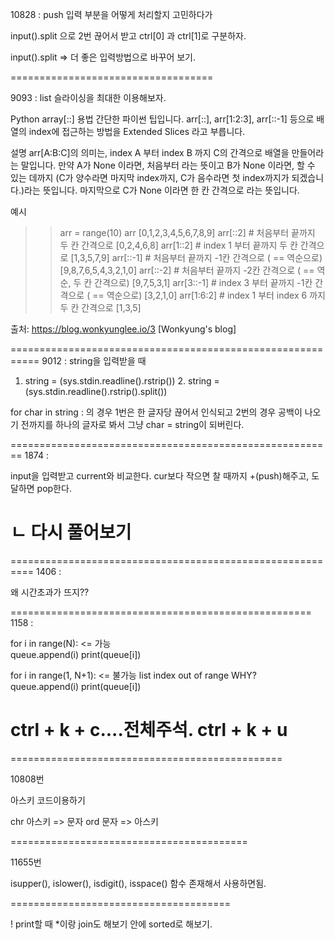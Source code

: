 10828 : push 입력 부분을 어떻게 처리할지 고민하다가

input().split 으로 2번 끊어서 받고 ctrl[0] 과 ctrl[1]로 구분하자.

input().split => 더 좋은 입력방법으로 바꾸어 보기.

===================================

9093 : list 슬라이싱을 최대한 이용해보자.

Python array[::] 용법
간단한 파이썬 팁입니다.
arr[::], arr[1:2:3], arr[::-1] 등으로 배열의 index에 접근하는 방법을 Extended Slices 라고 부릅니다.

설명
arr[A:B:C]의 의미는, index A 부터 index B 까지 C의 간격으로 배열을 만들어라는 말입니다.
만약 A가 None 이라면, 처음부터 라는 뜻이고
B가 None 이라면, 할 수 있는 데까지 (C가 양수라면 마지막 index까지, C가 음수라면 첫 index까지가 되겠습니다.)라는 뜻입니다.
마지막으로 C가 None 이라면 한 칸 간격으로 라는 뜻입니다.

예시

> > arr = range(10)
> > arr
> > [0,1,2,3,4,5,6,7,8,9]
> > arr[::2] # 처음부터 끝까지 두 칸 간격으로
> > [0,2,4,6,8]
> > arr[1::2] # index 1 부터 끝까지 두 칸 간격으로
> > [1,3,5,7,9]
> > arr[::-1] # 처음부터 끝까지 -1칸 간격으로 ( == 역순으로)
> > [9,8,7,6,5,4,3,2,1,0]
> > arr[::-2] # 처음부터 끝까지 -2칸 간격으로 ( == 역순, 두 칸 간격으로)
> > [9,7,5,3,1]
> > arr[3::-1] # index 3 부터 끝까지 -1칸 간격으로 ( == 역순으로)
> > [3,2,1,0]
> > arr[1:6:2] # index 1 부터 index 6 까지 두 칸 간격으로
> > [1,3,5]

출처: https://blog.wonkyunglee.io/3 [Wonkyung's blog]

===========================================================
9012 :
string을 입력받을 때

1.  string = (sys.stdin.readline().rstrip()) 2. string = (sys.stdin.readline().rstrip().split())

for char in string : 의 경우 1번은 한 글자당 끊어서 인식되고
2번의 경우 공백이 나오기 전까지를 하나의 글자로 봐서 그냥 char = string이 되버린다.

========================================================
1874 :

input을 입력받고 current와 비교한다.
cur보다 작으면 찰 때까지 +(push)해주고, 도달하면 pop한다.

# ㄴ 다시 풀어보기

==========================================================
1406 :

왜 시간초과가 뜨지??

====================================================
1158 :

for i in range(N): <= 가능  
 queue.append(i)
print(queue[i])

for i in range(1, N+1): <= 불가능 list index out of range WHY?
queue.append(i)
print(queue[i])

# ctrl + k + c....전체주석. ctrl + k + u

===============================================

10808번

아스키 코드이용하기

chr 아스키 => 문자
ord 문자 => 아스키

=========================================

11655번

isupper(), islower(), isdigit(), isspace() 함수 존재해서 사용하면됨.

======================================

! print할 때 \*이랑 join도 해보기 안에 sorted로 해보기.
